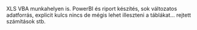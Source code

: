 XLS VBA munkahelyen is.
PowerBI és riport készítés, sok változatos adatforrás, explicit kulcs nincs de mégis lehet illeszteni a táblákat... rejtett számítások stb.
